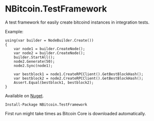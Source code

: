 # NBitcoin.TestFramework
A test framework for easily create bitcoind instances in integration tests.

Example:
```
using(var builder = NodeBuilder.Create())
{
	var node1 = builder.CreateNode();
	var node2 = builder.CreateNode();
	builder.StartAll();
	node2.Generate(50);
	node2.Sync(node1);

	var bestblock1 = node1.CreateRPCClient().GetBestBlockHash();
	var bestblock2 = node2.CreateRPCClient().GetBestBlockHash();
	Assert.Equal(bestblock1, bestblock2);
}
```

Available on [Nuget](https://www.nuget.org/packages/NBitcoin.TestFramework/).

```
Install-Package NBitcoin.TestFramework
```

First run might take times as Bitcoin Core is downloaded automatically.
